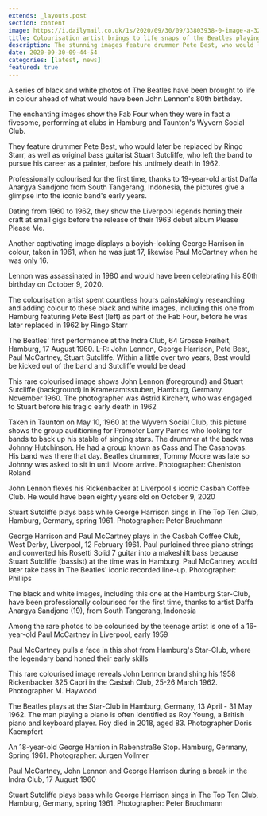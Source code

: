 ```yaml
---
extends: _layouts.post
section: content
image: https://i.dailymail.co.uk/1s/2020/09/30/09/33803938-0-image-a-32_1601455024400.jpg 
title: Colourisation artist brings to life snaps of the Beatles playing small gigs in early 1960s 
description: The stunning images feature drummer Pete Best, who would later be replaced by Ringo Starr, as well as original bass guitarist Stuart Sutcliffe, who left the band to pursue his career as a painter. 
date: 2020-09-30-09-44-54 
categories: [latest, news] 
featured: true 
--- 
```

A series of black and white photos of The Beatles have been brought to life in colour ahead of what would have been John Lennon's 80th birthday.

The enchanting images show the Fab Four when they were in fact a fivesome, performing at clubs in Hamburg and Taunton's Wyvern Social Club.

They feature drummer Pete Best, who would later be replaced by Ringo Starr, as well as original bass guitarist Stuart Sutcliffe, who left the band to pursue his career as a painter, before his untimely death in 1962.

Professionally colourised for the first time, thanks to 19-year-old artist Daffa Anargya Sandjono from South Tangerang, Indonesia, the pictures give a glimpse into the iconic band's early years. 

Dating from 1960 to 1962, they show the Liverpool legends honing their craft at small gigs before the release of their 1963 debut album Please Please Me. 

Another captivating image displays a boyish-looking George Harrison in colour, taken in 1961, when he was just 17, likewise Paul McCartney when he was only 16.

Lennon was assassinated in 1980 and would have been celebrating his 80th birthday on October 9, 2020. 

The colourisation artist spent countless hours painstakingly researching and adding colour to these black and white images, including this one from Hamburg featuring Pete Best (left) as part of the Fab Four, before he was later replaced in 1962 by Ringo Starr

The Beatles' first performance at the Indra Club, 64 Grosse Freiheit, Hamburg, 17 August 1960. L-R: John Lennon, George Harrison, Pete Best, Paul McCartney, Stuart Sutcliffe. Within a little over two years, Best would be kicked out of the band and Sutcliffe would be dead

This rare colourised image shows John Lennon (foreground) and Stuart Sutcliffe (background) in Krameramtsstuben, Hamburg, Germany. November 1960. The photographer was Astrid Kircherr, who was engaged to Stuart before his tragic early death in 1962

Taken in Taunton on May 10, 1960 at the Wyvern Social Club, this picture shows the group auditioning for Promoter Larry Parnes who looking for bands to back up his stable of singing stars. The drummer at the back was Johnny Hutchinson. He had a group known as Cass and The Casanovas. His band was there that day. Beatles drummer, Tommy Moore was late so Johnny was asked to sit in until Moore arrive. Photographer: Cheniston Roland

John Lennon flexes his Rickenbacker at Liverpool's iconic Casbah Coffee Club. He would have been eighty years old on October 9, 2020

Stuart Sutcliffe plays bass while George Harrison sings in The Top Ten Club, Hamburg, Germany, spring 1961. Photographer: Peter Bruchmann

George Harrison and Paul McCartney plays in the Casbah Coffee Club, West Derby, Liverpool, 12 February 1961. Paul purloined three piano strings and converted his Rosetti Solid 7 guitar into a makeshift bass because Stuart Sutcliffe (bassist) at the time was in Hamburg. Paul McCartney would later take bass in The Beatles' iconic recorded line-up. Photographer: Phillips 

The black and white images, including this one at the Hamburg Star-Club, have been professionally colourised for the first time, thanks to artist Daffa Anargya Sandjono (19), from South Tangerang, Indonesia

Among the rare photos to be colourised by the teenage artist is one of a 16-year-old Paul McCartney in Liverpool, early 1959

Paul McCartney pulls a face in this shot from Hamburg's Star-Club, where the legendary band honed their early skills

This rare colourised image reveals John Lennon brandishing his 1958 Rickenbacker 325 Capri in the Casbah Club, 25-26 March 1962. Photographer M. Haywood

The Beatles plays at the Star-Club in Hamburg, Germany, 13 April - 31 May 1962. The man playing a piano is often identified as Roy Young, a British piano and keyboard player. Roy died in 2018, aged 83. Photographer Doris Kaempfert

An 18-year-old George Harrion in Rabenstraße Stop. Hamburg, Germany, Spring 1961. Photographer: Jurgen Vollmer 

Paul McCartney, John Lennon and George Harrison during a break in the Indra Club, 17 August 1960

Stuart Sutcliffe plays bass while George Harrison sings in The Top Ten Club, Hamburg, Germany, spring 1961. Photographer: Peter Bruchmann

